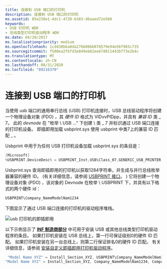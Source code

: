 ```yaml
---
title: 连接到 USB 端口的打印机
description: 连接到 USB 端口的打印机
ms.assetid: 85e238e1-4dc1-4720-b383-d6aaed72e560
keywords:
- USB 打印机 WDK
- 总线类型打印机驱动程序 WDK
ms.date: 04/20/2017
ms.localizationpriority: medium
ms.openlocfilehash: 1cdd38bba0da276b066b076579e94e56f965c735
ms.sourcegitcommit: f500ea2fbfd3e849eb82ee67d011443bff3e2b4c
ms.translationtype: MT
ms.contentlocale: zh-CN
ms.lasthandoff: 08/31/2020
ms.locfileid: "89216370"
---
```

# <a name="printer-connected-to-a-usb-port"></a>连接到 USB 端口的打印机





当使用 usb 端口的通用串行总线 (USB) 打印机连接时，USB 总线驱动程序将创建一个物理设备对象 (PDO) ，其 *硬件 ID* 格式为 VIDvvPIDpp，并具有 *兼容 ID* 类 \_ 7。 此的 *devnode* 在 "枚举 \\ USB ..." 下创建 \\ 类 \_ 7 并标识通过 USB 端口连接的打印机设备。 即插即用加载 usbprint.sys 使用 usbprint 中类7上的兼容 ID 匹配 \_ 。

Usbprint 中用于为任何 USB 打印机设备加载 usbprint.sys 的条目是：

```cpp
[Microsoft]
%USBPRINT.DeviceDesc% = USBPRINT_Inst,USB\Class_07,GENERIC_USB_PRINTER
```

Usbprint.sys 查询即插即用的打印机以获取1284字符串，并生成与并行总线枚举器兼容的硬件 ID。  (有关详细信息，请参阅 [USBPRINT 接口](usb-printing.md)。 ) 它将创建一个物理设备对象 (PDO) ，该对象的 Devnode 在枚举 \\ USBPRINT 下，并具有以下格式的两个硬件 id：

```cpp
USBPRINT\Company_NameModelNam1234
```

下图显示了通过 USB 端口连接的打印机的驱动程序堆栈。

![usb 打印机的即插即用](images/pnpusb01.png)

以下示例显示了 [**INF 制造商部分**](../install/inf-manufacturer-section.md) 中可用于安装 USB 或其他总线类型打印机驱动程序的条目。 如果打印机安装在 USB 总线上，第一行可保证级别0的硬件 ID 匹配。 如果打印机安装在另一台总线上，则第二行保证排名0的硬件 ID 匹配。 有关详细信息，请参阅 [安装自定义即插即用打印机驱动程序](installing-a-custom-plug-and-play-printer-driver.md)。

```cpp
 "Model Name XYZ" = Install_Section_XYZ, USBPRINT\Company_NameModelNam1234, Company_NameModelNam1234 ; plus any other compatible IDs  
"Model Name XYZ" = Install_Section_XYZ, Company_NameModelNam1234, Company_NameModelNam1234 ; plus any other compatible IDs
```

 

